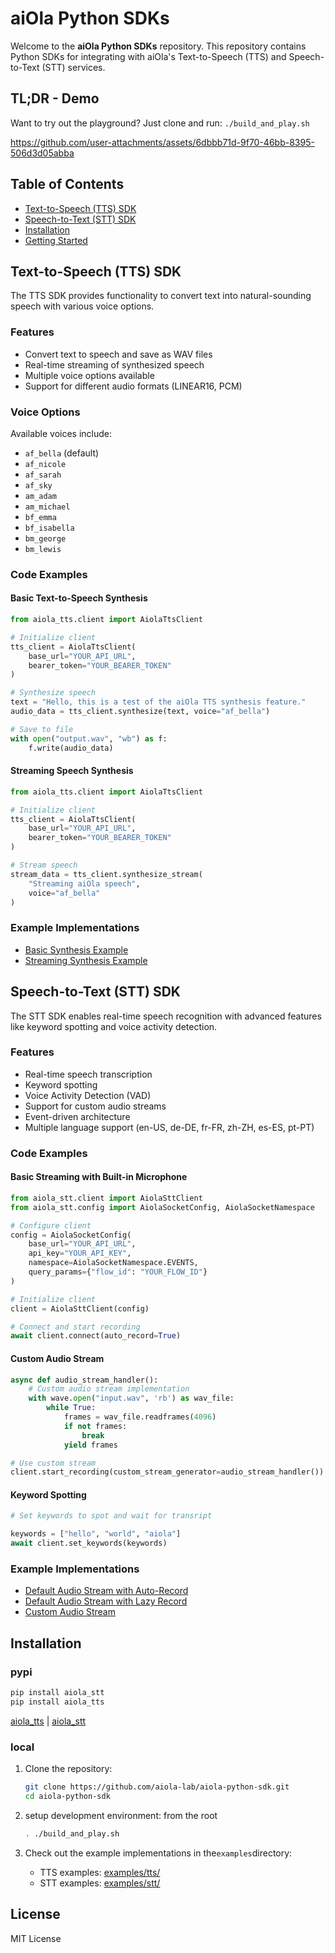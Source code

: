 # aiOla Python SDKs

Welcome to the **aiOla Python SDKs** repository. This repository contains Python SDKs for integrating with aiOla's Text-to-Speech (TTS) and Speech-to-Text (STT) services.

## TL;DR - Demo

Want to try out the playground? Just clone and run:
```./build_and_play.sh ```

https://github.com/user-attachments/assets/6dbbb71d-9f70-46bb-8395-506d3d05abba


## Table of Contents

- [Text-to-Speech (TTS) SDK](#text-to-speech-tts-sdk)
- [Speech-to-Text (STT) SDK](#speech-to-text-stt-sdk)
- [Installation](#installation)
- [Getting Started](#getting-started)

## Text-to-Speech (TTS) SDK

The TTS SDK provides functionality to convert text into natural-sounding speech with various voice options.

### Features

- Convert text to speech and save as WAV files
- Real-time streaming of synthesized speech
- Multiple voice options available
- Support for different audio formats (LINEAR16, PCM)

### Voice Options

Available voices include:

- `af_bella` (default)
- `af_nicole`
- `af_sarah`
- `af_sky`
- `am_adam`
- `am_michael`
- `bf_emma`
- `bf_isabella`
- `bm_george`
- `bm_lewis`

### Code Examples

#### Basic Text-to-Speech Synthesis

```python
from aiola_tts.client import AiolaTtsClient

# Initialize client
tts_client = AiolaTtsClient(
    base_url="YOUR_API_URL",
    bearer_token="YOUR_BEARER_TOKEN"
)

# Synthesize speech
text = "Hello, this is a test of the aiOla TTS synthesis feature."
audio_data = tts_client.synthesize(text, voice="af_bella")

# Save to file
with open("output.wav", "wb") as f:
    f.write(audio_data)
```

#### Streaming Speech Synthesis

```python
from aiola_tts.client import AiolaTtsClient

# Initialize client
tts_client = AiolaTtsClient(
    base_url="YOUR_API_URL",
    bearer_token="YOUR_BEARER_TOKEN"
)

# Stream speech
stream_data = tts_client.synthesize_stream(
    "Streaming aiOla speech",
    voice="af_bella"
)
```

### Example Implementations

- [Basic Synthesis Example](examples/tts/synthesize.py)
- [Streaming Synthesis Example](examples/tts/synthesize_stream.py)

## Speech-to-Text (STT) SDK

The STT SDK enables real-time speech recognition with advanced features like keyword spotting and voice activity detection.

### Features

- Real-time speech transcription
- Keyword spotting
- Voice Activity Detection (VAD)
- Support for custom audio streams
- Event-driven architecture
- Multiple language support (en-US, de-DE, fr-FR, zh-ZH, es-ES, pt-PT)

### Code Examples

#### Basic Streaming with Built-in Microphone

```python
from aiola_stt.client import AiolaSttClient
from aiola_stt.config import AiolaSocketConfig, AiolaSocketNamespace

# Configure client
config = AiolaSocketConfig(
    base_url="YOUR_API_URL",
    api_key="YOUR_API_KEY",
    namespace=AiolaSocketNamespace.EVENTS,
    query_params={"flow_id": "YOUR_FLOW_ID"}
)

# Initialize client
client = AiolaSttClient(config)

# Connect and start recording
await client.connect(auto_record=True)
```

#### Custom Audio Stream

```python
async def audio_stream_handler():
    # Custom audio stream implementation
    with wave.open("input.wav", 'rb') as wav_file:
        while True:
            frames = wav_file.readframes(4096)
            if not frames:
                break
            yield frames

# Use custom stream
client.start_recording(custom_stream_generator=audio_stream_handler())
```

#### Keyword Spotting

```python
# Set keywords to spot and wait for transript

keywords = ["hello", "world", "aiola"]
await client.set_keywords(keywords)
```
### Example Implementations

- [Default Audio Stream with Auto-Record](examples/stt/deafult_audio_stream_auto_record.py)
- [Default Audio Stream with Lazy Record](examples/stt/deafult_audio_stream_lazy_record.py)
- [Custom Audio Stream](examples/stt/custom_audio_stream.py)

## Installation

### pypi
```bash
pip install aiola_stt
pip install aiola_tts

```
[aiola_tts](https://pypi.org/project/aiola-tts/) | [aiola_stt](https://pypi.org/project/aiola-stt/)

### local

1. Clone the repository:

   ```bash
   git clone https://github.com/aiola-lab/aiola-python-sdk.git
   cd aiola-python-sdk
   ```

2. setup development environment:
from the root
    ```bash
    . ./build_and_play.sh
    ```

3. Check out the example implementations in the`examples`directory:

   - TTS examples: [examples/tts/](libs/text_to_speech/aiola_tts/README.md)
   - STT examples: [examples/stt/](libs/speech_to_text/aiola_stt/README.md)

## License

MIT License
